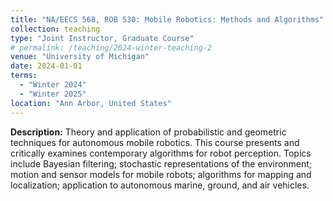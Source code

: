 ```yaml
---
title: "NA/EECS 568, ROB 530: Mobile Robotics: Methods and Algorithms"
collection: teaching
type: "Joint Instructor, Graduate Course"
# permalink: /teaching/2024-winter-teaching-2
venue: "University of Michigan"
date: 2024-01-01
terms:
  - "Winter 2024"
  - "Winter 2025"
location: "Ann Arbor, United States"
---
```


**Description:** Theory and application of probabilistic and geometric techniques for autonomous mobile robotics. This course presents and critically examines contemporary algorithms for robot perception. Topics include Bayesian filtering; stochastic representations of the environment; motion and sensor models for mobile robots; algorithms for mapping and localization; application to autonomous marine, ground, and air vehicles. 

<!-- Heading 1
======

Heading 2
======

Heading 3
====== -->
